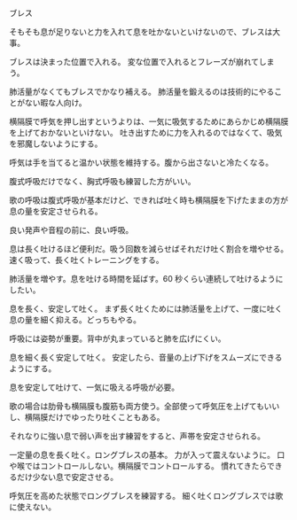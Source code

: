 ブレス

そもそも息が足りないと力を入れて息を吐かないといけないので、ブレスは大事。

ブレスは決まった位置で入れる。
変な位置で入れるとフレーズが崩れてしまう。

肺活量がなくてもブレスでかなり補える。
肺活量を鍛えるのは技術的にやることがない暇な人向け。

横隔膜で呼気を押し出すというよりは、一気に吸気するためにあらかじめ横隔膜を上げておかないといけない。
吐き出すために力を入れるのではなくて、吸気を邪魔しないようにする。

呼気は手を当てると温かい状態を維持する。腹から出さないと冷たくなる。

腹式呼吸だけでなく、胸式呼吸も練習した方がいい。

歌の呼吸は腹式呼吸が基本だけど、できれば吐く時も横隔膜を下げたままの方が息の量を安定させられる。

良い発声や音程の前に、良い呼吸。

息は長く吐けるほど便利だ。吸う回数を減らせばそれだけ吐く割合を増やせる。速く吸って、長く吐くトレーニングをする。

肺活量を増やす。息を吐ける時間を延ばす。60 秒くらい連続して吐けるようにしたい。

息を長く、安定して吐く。
まず長く吐くためには肺活量を上げて、一度に吐く息の量を細く抑える。どっちもやる。

呼吸には姿勢が重要。背中が丸まっていると肺を広げにくい。

息を細く長く安定して吐く。
安定したら、音量の上げ下げをスムーズにできるようにする。

息を安定して吐けて、一気に吸える呼吸が必要。

歌の場合は肋骨も横隔膜も腹筋も両方使う。全部使って呼気圧を上げてもいいし、横隔膜だけでゆったり吐くこともある。

それなりに強い息で弱い声を出す練習をすると、声帯を安定させられる。

一定量の息を長く吐く。ロングブレスの基本。
力が入って震えないように。
口や喉ではコントロールしない。横隔膜でコントロールする。
慣れてきたらできるだけ少ない息で安定させる。

呼気圧を高めた状態でロングブレスを練習する。
細く吐くロングブレスでは歌に使えない。
